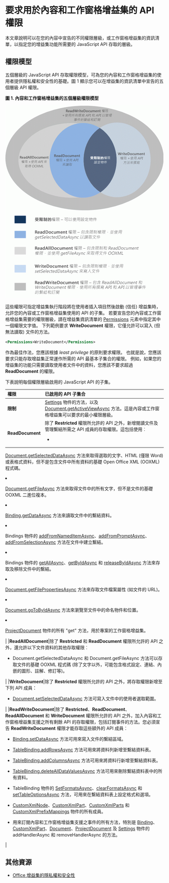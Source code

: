 
# 要求用於內容和工作窗格增益集的 API 權限
本文章說明可以在您的內容中宣告的不同權限層級，或工作窗格增益集的資訊清單，以指定您的增益集功能所需要的 JavaScript API 存取的層級。 




## 權限模型


五個層級的 JavaScript API 存取權限模型，可為您的內容和工作窗格增益集的使用者提供隱私權和安全性的基礎。圖 1 顯示您可以在增益集的資訊清單中宣告的五個層級 API 權限。


**圖 1. 內容和工作窗格增益集的五個層級權限模型**

![工作窗格應用程式的權限層級](../../images/off15appsdk_TaskPaneAppPermission.gif)



這些權限可指定增益集執行階段將在使用者插入項目然後啟動 (信任) 增益集時，允許您的內容或工作窗格增益集使用的 API 的子集。 若要宣告您的內容或工作窗格增益集需要的權限層級，請在增益集資訊清單的 [Permissions](http://msdn.microsoft.com/en-us/library/d4cfe645-353d-8240-8495-f76fb36602fe%28Office.15%29.aspx) 元素中指定其中一個權限文字值。 下列範例要求 **WriteDocument** 權限，它僅允許可以寫入 (但無法讀取) 文件的方法。




```XML
<Permissions>WriteDocument</Permissions>
```

作為最佳作法，您應該根據 _least privilege_ 的原則要求權限。 也就是說，您應該要求只能存取增益集正常運作所需的 API 最基本子集合的權限。 例如，如果您的增益集的功能只需要讀取使用者文件中的資料，您應該不要求超過 **ReadDocument** 的權限。

下表說明每個權限層級啟用的 JavaScript API 的子集。



|**權限**|**已啟用的 API 子集合**|
|:-----|:-----|
|**限制**|[Settings](../../reference/shared/settings.md) 物件的方法，以及 [Document.getActiveViewAsync](../../reference/shared/document.getactiveviewasync.md) 方法。這是內容或工作窗格增益集可以要求的最小權限層級。|
|**ReadDocument**|除了 **Restricted** 權限所允許的 API 之外，新增閱讀文件及管理繫結所需之 API 成員的存取權限。這包括使用︰<br/><ul><li>

  <a href="http://msdn.microsoft.com/en-us/library/f85ad02c-64f0-4b73-87f6-7f521b3afd69(Office.15).aspx" target="_blank">Document.getSelectedDataAsync</a> 方法來取得選取的文字、HTML (僅限 Word) 或表格式資料，但不是包含文件中所有資料的基礎 Open Office XML (OOXML) 程式碼。</p></li><li><p>

  <a href="http://msdn.microsoft.com/en-us/library/78047418-89c4-4c7d-9427-4735b8559518(Office.15).aspx" target="_blank">Document.getFileAsync</a> 方法來取得文件中的所有文字，但不是文件的基礎 OOXML 二進位複本。</p></li><li><p>

  <a href="http://msdn.microsoft.com/en-us/library/5372ffd8-579d-4fcb-9e5b-e9a2128f3201(Office.15).aspx" target="_blank">Binding.getDataAsync</a> 方法來讀取文件中的繫結資料。</p></li><li><p>

  <span class="keyword">Bindings</span> 物件的 <a href="http://msdn.microsoft.com/en-us/library/afbadac7-60c7-47cb-9477-6e9466ded44c(Office.15).aspx" target="_blank">addFromNamedItemAsync</a>、<a href="http://msdn.microsoft.com/en-us/library/9dc03608-b08b-4700-8be1-3c86ae236799(Office.15).aspx" target="_blank">addFromPromptAsync</a>、<a href="http://msdn.microsoft.com/en-us/library/edc99214-e63e-43f2-9392-97ead42fc155(Office.15).aspx" target="_blank">addFromSelectionAsync</a> 方法在文件中建立繫結。</p></li><li><p>

  <span class="keyword">Bindings</span> 物件的 <a href="http://msdn.microsoft.com/en-us/library/ef902b73-cc4c-4551-95de-d8a51eeba82f(Office.15).aspx" target="_blank">getAllAsync</a>、<a href="http://msdn.microsoft.com/en-us/library/2727c891-bc05-465c-9324-113fbfeb3fbb(Office.15).aspx" target="_blank">getByIdAsync</a> 和 <a href="http://msdn.microsoft.com/en-us/library/ad285984-8b44-435d-9b84-f0ade570c896(Office.15).aspx" target="_blank">releaseByIdAsync</a> 方法來存取及移除文件中的繫結。</p></li><li><p>

  <a href="http://msdn.microsoft.com/en-us/library/2533a563-95ae-4d52-b2d5-a6783e4ef5b4(Office.15).aspx" target="_blank">Document.getFilePropertiesAsync</a> 方法來存取文件檔案屬性 (如文件的 URL)。</p></li><li><p>

  <a href="http://msdn.microsoft.com/en-us/library/35dda81c-235e-4eab-8a77-9acb3b73a380(Office.15).aspx" target="_blank">Document.goToByIdAsync</a> 方法來瀏覽至文件中的命名物件和位置。</p></li><li><p>

  <a href="http://msdn.microsoft.com/en-us/library/1908af4f-93b9-4859-87e3-06942014fae1(Office.15).aspx" target="_blank">ProjectDocument</a> 物件的所有 "get" 方法，用於專案的工作窗格增益集。 </p></li></ul>|
|**ReadAllDocument**|除了 **Restricted** 和 **ReadDocument** 權限所允許的 API 之外，還允許以下文件資料的其他存取權限︰<br/><ul><li><p><span class="keyword">Document.getSelectedDataAsync</span> 和 <span class="keyword">Document.getFileAsync</span> 方法可以存取文件的基礎 OOXML 程式碼 (除了文字以外，可能包含格式設定、連結、內嵌的圖形、註解、修訂等)。</p></li></ul>|
|**WriteDocument**|除了 **Restricted** 權限所允許的 API 之外，將存取權限新增至下列 API 成員：<br/><ul><li><p>

  <a href="http://msdn.microsoft.com/en-us/library/998f38dc-83bd-4659-a759-4758c632a6ef(Office.15).aspx" target="_blank">Document.setSelectedDataAsync</a> 方法可寫入文件中的使用者選取範圍。</p></li></ul>|
|**ReadWriteDocument**|除了 **Restricted**、**ReadDocument**、**ReadAllDocument** 和 **WriteDocument** 權限所允許的 API 之外，加入內容和工作窗格增益集支援之所有剩餘 API 的存取權限，包括訂閱事件的方法。您必須宣告 **ReadWriteDocument** 權限才能存取這些額外的 API 成員︰<br/><ul><li><p>

  <a href="http://msdn.microsoft.com/en-us/library/6a59bb6d-40b6-4a95-9b98-d70d4616de09(Office.15).aspx" target="_blank">Binding.setDataAsync</a> 方法可用來寫入文件的繫結區域。</p></li><li><p>

  <a href="http://msdn.microsoft.com/en-us/library/1cd23454-8435-4e13-98b3-d0d29ed278a8(Office.15).aspx" target="_blank">TableBinding.addRowsAsync</a> 方法可用來將資料列新增至繫結資料表。</p></li><li><p>

  <a href="http://msdn.microsoft.com/en-us/library/8f1bfa81-3850-4ea1-ba2e-c9bcf5847a44(Office.15).aspx" target="_blank">TableBinding.addColumnsAsync</a> 方法可用來將資料行新增至繫結資料表。</p></li><li><p>

  <a href="http://msdn.microsoft.com/en-us/library/8f5cc783-384d-4520-a218-190dfed74dd2(Office.15).aspx" target="_blank">TableBinding.deleteAllDataValuesAsync</a> 方法可用來刪除繫結資料表中的所有資料。</p></li><li><p>

  <span class="keyword">TableBinding</span> 物件的 <a href="http://msdn.microsoft.com/en-us/library/49712906-f582-4055-9ef8-6edde6e97679(Office.15).aspx" target="_blank">SetFormatsAsync</a>、<a href="http://msdn.microsoft.com/en-us/library/cc56e9c0-b33c-4d9b-b676-a7e50f757c10(Office.15).aspx" target="_blank">clearFormatsAsync</a> 和 <a href="http://msdn.microsoft.com/en-us/library/2885fc57-4527-4ca4-a43d-9ee447ec27d3(Office.15).aspx" target="_blank">setTableOptionsAsync</a> 方法，可用來在繫結資料表上設定格式和選項。</p></li><li><p>

  <a href="http://msdn.microsoft.com/en-us/library/dc1518de-47fa-4108-aab7-04a022724b04(Office.15).aspx" target="_blank">CustomXmlNode</a>、<a href="http://msdn.microsoft.com/en-us/library/83f0e668-8236-4f2f-a20f-b173a9e3f65f(Office.15).aspx" target="_blank">CustomXmlPart</a>、<a href="http://msdn.microsoft.com/en-us/library/ba40cd4c-29bb-4f31-875d-6f1382fd1ee8(Office.15).aspx" target="_blank">CustomXmlParts</a> 和 <a href="http://msdn.microsoft.com/en-us/library/18b9aa8c-83e7-4c2f-8530-6a0ac8ce5535(Office.15).aspx" target="_blank">CustomXmlPrefixMappings</a> 物件的所有成員。</p></li><li><p>用來訂閱內容和工作窗格增益集支援之事件的所有方法，特別是 <a href="http://msdn.microsoft.com/en-us/library/42882642-d22b-47d2-a8d3-3aa8c6a4435e(Office.15).aspx" target="_blank">Binding</a>、<a href="http://msdn.microsoft.com/en-us/library/83f0e668-8236-4f2f-a20f-b173a9e3f65f(Office.15).aspx" target="_blank">CustomXmlPart</a>、<a href="http://msdn.microsoft.com/en-us/library/f8859516-cc1f-4b20-a8f3-cee37a983e70(Office.15).aspx" target="_blank">Document</a>、<a href="http://msdn.microsoft.com/en-us/library/1908af4f-93b9-4859-87e3-06942014fae1(Office.15).aspx" target="_blank">ProjectDocument</a> 及 <a href="http://msdn.microsoft.com/en-us/library/ad733387-a58c-4514-8fc2-53e64fad468d(Office.15).aspx" target="_blank">Settings</a> 物件的 <span class="keyword">addHandlerAsync</span> 和 <span class="keyword">removeHandlerAsync</span> 的方法。</p></li></ul>|

## 其他資源

    
- [Office 增益集的隱私權和安全性](../../docs/develop/privacy-and-security.md)
    


